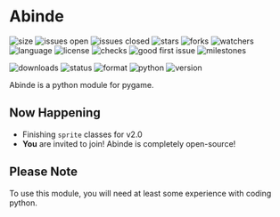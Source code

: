 # Abinde

![size](https://img.shields.io/github/languages/code-size/Abinde-Game-Dev/Abinde)
![issues open](https://img.shields.io/github/issues/Abinde-Game-Dev/Abinde)
![issues closed](https://img.shields.io/github/issues-closed/Abinde-Game-Dev/Abinde)
![stars](https://img.shields.io/github/stars/Abinde-Game-Dev/Abinde)
![forks](https://img.shields.io/github/forks/Abinde-Game-Dev/Abinde)
![watchers](https://img.shields.io/github/watchers/Abinde-Game-Dev/Abinde)
![language](https://img.shields.io/github/languages/top/Abinde-Game-Dev/Abinde)
![license](https://img.shields.io/github/license/Abinde-Game-Dev/Abinde)
![checks](https://img.shields.io/github/checks-status/Abinde-Game-Dev/Abinde/main)
![good first issue](https://img.shields.io/github/labels/Abinde-Game-Dev/Abinde/good%20first%20issue?color=yellow)
![milestones](https://img.shields.io/github/milestones/all/Abinde-Game-Dev/Abinde)

![downloads](https://img.shields.io/pypi/dd/Abinde)
![status](https://img.shields.io/pypi/status/Abinde)
![format](https://img.shields.io/pypi/format/Abinde)
![python](https://img.shields.io/pypi/pyversions/Abinde)
![version](https://img.shields.io/pypi/v/Abinde)

Abinde is a python module for pygame.

## Now Happening

- Finishing `sprite` classes for v2.0
- __You__ are invited to join! Abinde is completely open-source!

## Please Note

To use this module, you will need at least some experience with coding python.
